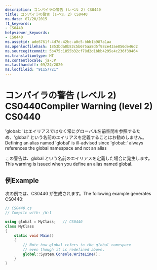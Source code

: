 ```yaml
---
description: コンパイラの警告 (レベル 2) CS0440
title: コンパイラの警告 (レベル 2) CS0440
ms.date: 07/20/2015
f1_keywords:
- CS0440
helpviewer_keywords:
- CS0440
ms.assetid: ade6761f-4d7d-42bc-a0c5-bbb1b987a1aa
ms.openlocfilehash: 1853bda0b83c5b675aa8d5f98ce43ae856de46d2
ms.sourcegitcommit: 5b475c1855b32cf78d2d1bbb4295e4c236f39464
ms.translationtype: HT
ms.contentlocale: ja-JP
ms.lasthandoff: 09/24/2020
ms.locfileid: "91157721"
---
```

# <a name="compiler-warning-level-2-cs0440"></a><span data-ttu-id="e683a-103">コンパイラの警告 (レベル 2) CS0440</span><span class="sxs-lookup"><span data-stu-id="e683a-103">Compiler Warning (level 2) CS0440</span></span>

<span data-ttu-id="e683a-104">'global::' はエイリアスではなく常にグローバル名前空間を参照するため、'global' という名前のエイリアスを定義することはお勧めしません。</span><span class="sxs-lookup"><span data-stu-id="e683a-104">Defining an alias named 'global' is ill-advised since 'global::' always references the global namespace and not an alias</span></span>  
  
 <span data-ttu-id="e683a-105">この警告は、global という名前のエイリアスを定義した場合に発生します。</span><span class="sxs-lookup"><span data-stu-id="e683a-105">This warning is issued when you define an alias named global.</span></span>  
  
## <a name="example"></a><span data-ttu-id="e683a-106">例</span><span class="sxs-lookup"><span data-stu-id="e683a-106">Example</span></span>  

 <span data-ttu-id="e683a-107">次の例では、CS0440 が生成されます。</span><span class="sxs-lookup"><span data-stu-id="e683a-107">The following example generates CS0440:</span></span>  
  
```csharp  
// CS0440.cs  
// Compile with: /W:1  
  
using global = MyClass;   // CS0440  
class MyClass  
{  
    static void Main()  
    {  
        // Note how global refers to the global namespace  
        // even though it is redefined above.  
        global::System.Console.WriteLine();  
    }  
}  
```
